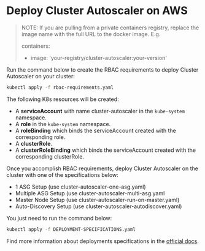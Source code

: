 # Deploy Cluster Autoscaler on AWS

> NOTE: If you are pulling from a private containers registry, replace the image name with the full URL to the docker image. E.g.
> 
> containers:
>   - image: 'your-registry/cluster-autoscaler:your-version'

Run the command below to create the RBAC requirements to deploy Cluster Autoscaler on your cluster:

```bash
kubectl apply -f rbac-requirements.yaml
```

The following K8s resources will be created:

- A **serviceAccount** with name cluster-autoscaler in the `kube-system` namespace. 
- A **role** in the `kube-system` namespace.
- A **roleBinding** which binds the serviceAccount created with the corresponding role.
- A **clusterRole**.
- A **clusterRoleBinding** which binds the serviceAccount created with the corresponding clusterRole.

Once you accomplish RBAC requirements, deploy Cluster Autoscaler on the cluster with one of the specifications below:

- 1 ASG Setup (use cluster-autoscaler-one-asg.yaml)
- Multiple ASG Setup (use cluster-autoscaler-multi-asg.yaml
- Master Node Setup (use cluster-autoscaler-run-on-master.yaml)
- Auto-Discovery Setup (use cluster-autoscaler-autodiscover.yaml)

You just need to run the command below:

```bash
kubectl apply -f DEPLOYMENT-SPECIFICATIONS.yaml
```

Find more information about deployments specifications in the [official docs](https://github.com/kubernetes/autoscaler/tree/master/cluster-autoscaler/cloudprovider/aws#deployment-specification).

